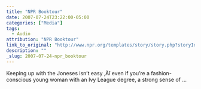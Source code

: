 ```yaml
---
title: "NPR Booktour"
date: 2007-07-24T23:22:00-05:00
categories: ["Media"]
tags:
  - Audio
attribution: "NPR Booktour"
link_to_original: "http://www.npr.org/templates/story/story.php?storyId=12128414 "
description: ""
_slug: 2007-07-24-npr_booktour
---
```


Keeping up with the Joneses isn’t easy ‚Äî even if you’re a fashion-conscious young woman with an Ivy League degree, a strong sense of ...
